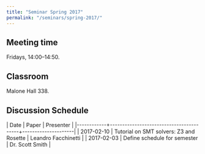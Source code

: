 ```yaml
---
title: "Seminar Spring 2017"
permalink: "/seminars/spring-2017/"
---
```


Meeting time
------------

Fridays, 14:00–14:50.

Classroom
---------

Malone Hall 338.

Discussion Schedule
-------------------

|       Date | Paper                                   | Presenter           |
|------------+-----------------------------------------+---------------------|
| 2017-02-10 | Tutorial on SMT solvers: Z3 and Rosette | Leandro Facchinetti |
| 2017-02-03 | Define schedule for semester            | Dr. Scott Smith     |
